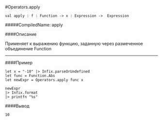 #Operators.apply

	val apply : f : Function -> x : Expression ->  Expression


#####CompiledName: apply


####Описание

Применяет к выражению функцию, заданную через размеченное объединение Function
    
----------

####Пример
    
    let x = "-10" |> Infix.parseOrUndefined
    let func = Function.Abs
    let newExpr = Operators.apply func x
    
    newExpr
    |> Infix.format
    |> printfn "%s"

####Вывод

    10


